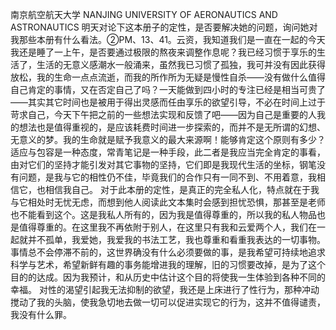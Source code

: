 南京航空航天大学
NANJING UNIVERSITY OF AERONAUTICS AND ASTRONAUTICS
明天对论下这本册子的定性，是否要解决她的问题，询问她对我那些本册有什么看法。②PM、13、41。云资，我知道我们是一直在一起的今天我还是睡了一上午，是否要通过极限的熬夜来调整作息呢？我已经习惯于享乐的生活了，生活的无意义感潮水一般涌来，虽然我已习惯了孤独，我可并没有因此获得放松，我的生命一点点流逝，而我的所作所为无疑是慢性自杀——没有做什么值得自己肯定的事情，又在否定自己了吗？一天能做到四小时的专注已经是相当可贵了——其实其它时间也是被用于得出灵感而任由享乐的欲望引导，不必在时间上过于苛求自己，今天下午把之前的一些想法实现和反馈了吧——因为自己是重要的人我的想法也是值得重视的，是应该耗费时间进一步探索的，而并不是无所谓的幻想、无意义的梦。我的生命就是赋予我意义的最大来源啊！能够肯定这个原则有多少？适应与包容是一种态度，常青笔记是一种手段，此二者是我应当完全肯定的事看，由对它们的坚持才能引发对其它事物的坚持，它们即是我现代生活的坐标，钢笔没有问题，是我与它的相性仍不佳，毕竟我们的合作只有一同不到、不用着意，我相信它，也相信我自己。
对于此本册的定性，是真正的完全私人化，特点就在于我与它相处时无忧无虑，而想到他人阅读此文本集时会感到担忧恐惧，那甚至是老师也不能看到这个。这是我私人所有的，因为我是值得尊重的，所以我的私人物品也是值得尊重的。在这里我不再依附于别人，在这里只有我和云爱两个人，我们在一起就并不孤单，我爱她，我爱我的书法工艺，我也尊重和看重我表达的一切事物。
事情总不会停滞不前的，这世界确没有什么必须要做的事，是我希望可持续地追求科学与艺术，希望新鲜有趣的事务能增进我的理解，旧的习惯要改掉，是为了这个目的的达成。因为我预计，和从历史中估计这个目的将使我一生体验到各种不同的幸福。
对性的渴望引起我无法抑制的欲望，我还是上床进行了性行为，那种冲动搅动了我的头脑，使我急切地去做一切可以促进实现它的行为，这并不值得谴责，我没有什么罪。
